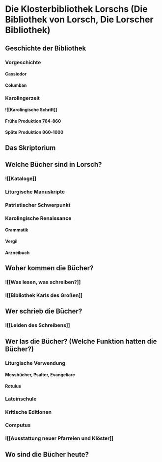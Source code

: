 # Die Klosterbibliothek Lorschs (Die Bibliothek von Lorsch, Die Lorscher Bibliothek)
## Geschichte der Bibliothek
### Vorgeschichte
#### Cassiodor
#### Columban
### Karolingerzeit
#### ![[Karolingische Schrift]]
#### Frühe Produktion 764-860
#### Späte Produktion 860-1000
## Das Skriptorium
## Welche Bücher sind in Lorsch?
### ![[Kataloge]]
### Liturgische Manuskripte
### Patristischer Schwerpunkt
### Karolingische Renaissance
#### Grammatik
#### Vergil
#### Arzneibuch
## Woher kommen die Bücher?
### ![[Was lesen, was schreiben?]]
### ![[Bibliothek Karls des Großen]]
## Wer schrieb die Bücher?
### ![[Leiden des Schreibens]]
## Wer las die Bücher? (Welche Funktion hatten die Bücher?)
### Liturgische Verwendung
#### Messbücher, Psalter, Evangeliare
#### Rotulus
### Lateinschule
### Kritische Editionen
### Computus
### ![[Ausstattung neuer Pfarreien und Klöster]]
## Wo sind die Bücher heute?